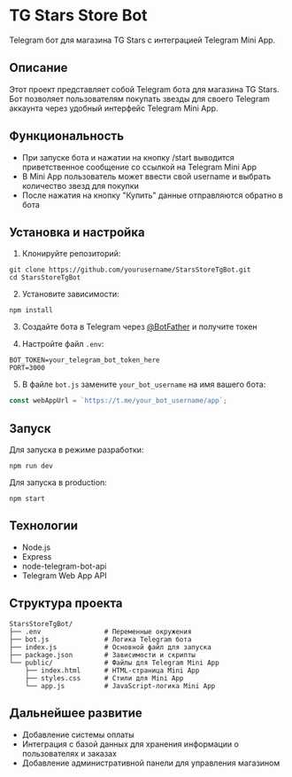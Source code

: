# TG Stars Store Bot

Telegram бот для магазина TG Stars с интеграцией Telegram Mini App.

## Описание

Этот проект представляет собой Telegram бота для магазина TG Stars. Бот позволяет пользователям покупать звезды для своего Telegram аккаунта через удобный интерфейс Telegram Mini App.

## Функциональность

- При запуске бота и нажатии на кнопку /start выводится приветственное сообщение со ссылкой на Telegram Mini App
- В Mini App пользователь может ввести свой username и выбрать количество звезд для покупки
- После нажатия на кнопку "Купить" данные отправляются обратно в бота

## Установка и настройка

1. Клонируйте репозиторий:
```
git clone https://github.com/yourusername/StarsStoreTgBot.git
cd StarsStoreTgBot
```

2. Установите зависимости:
```
npm install
```

3. Создайте бота в Telegram через [@BotFather](https://t.me/BotFather) и получите токен

4. Настройте файл `.env`:
```
BOT_TOKEN=your_telegram_bot_token_here
PORT=3000
```

5. В файле `bot.js` замените `your_bot_username` на имя вашего бота:
```javascript
const webAppUrl = `https://t.me/your_bot_username/app`;
```

## Запуск

Для запуска в режиме разработки:
```
npm run dev
```

Для запуска в production:
```
npm start
```

## Технологии

- Node.js
- Express
- node-telegram-bot-api
- Telegram Web App API

## Структура проекта

```
StarsStoreTgBot/
├── .env                # Переменные окружения
├── bot.js              # Логика Telegram бота
├── index.js            # Основной файл для запуска
├── package.json        # Зависимости и скрипты
└── public/             # Файлы для Telegram Mini App
    ├── index.html      # HTML-страница Mini App
    ├── styles.css      # Стили для Mini App
    └── app.js          # JavaScript-логика Mini App
```

## Дальнейшее развитие

- Добавление системы оплаты
- Интеграция с базой данных для хранения информации о пользователях и заказах
- Добавление административной панели для управления магазином
